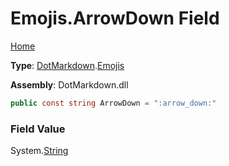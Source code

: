 # Emojis\.ArrowDown Field

[Home](../../../README.md)

**Type**: [DotMarkdown](../../README.md)\.[Emojis](../README.md)

**Assembly**: DotMarkdown\.dll

```csharp
public const string ArrowDown = ":arrow_down:"
```

### Field Value

System\.[String](https://docs.microsoft.com/en-us/dotnet/api/system.string)